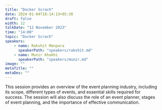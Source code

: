 ```yaml
---
title: "Docker Scrach"
date: 2024-01-04T18:14:13+05:30
draft: false
width: 12
talkDate: "12 November 2023"
time: "14:00"
topic: "Docker Scrach"
speakers:
    - name: Rakshit Menpara
      speakerPath: "speakers/rakshit.md"
    - name: Munir Khakhi
      speakerPath: "speakers/munir.md"
image: ""
metaTitle: ""
metaDes: ""
---
```


This session provides an overview of the event planning industry, including   its scope, different types of events, and essential skills required for success. The session will also discuss the role of an event planner, stages of event planning, and the importance of effective communication.


